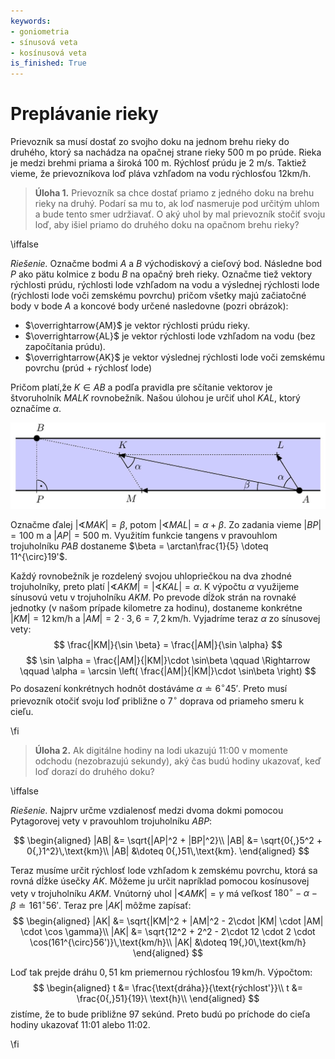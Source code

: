 ```yaml
---
keywords:
- goniometria
- sínusová veta
- kosínusová veta
is_finished: True
---
```


# Preplávanie rieky

Prievozník sa musí dostať zo svojho doku na jednom brehu rieky do druhého, ktorý sa nachádza na opačnej strane rieky $500\ \text{m}$ po prúde. Rieka je medzi brehmi priama a široká $100\ \text{m}$. Rýchlosť prúdu je $2\ \text{m}/\text{s}$. Taktiež vieme, že prievozníkova loď pláva vzhľadom na vodu rýchlosťou $12\text{km}/\text{h}$.

> **Úloha 1.** 
Prievozník sa chce dostať priamo z jedného doku na brehu rieky na druhý. Podarí sa mu to, ak loď nasmeruje pod určitým uhlom a bude tento smer udržiavať. O aký uhol by mal prievozník stočiť svoju loď, aby išiel priamo do druhého doku na opačnom brehu rieky?

\iffalse

*Riešenie.* 
Označme bodmi  $A$ a $B$ východiskový a cieľový bod. Následne bod $P$ ako pätu kolmice z bodu $B$ na opačný breh rieky. Označme tiež vektory rýchlosti prúdu, rýchlosti lode vzhľadom na vodu a výslednej rýchlosti lode (rýchlosti lode voči zemskému povrchu) pričom všetky majú začiatočné body v bode $A$ a koncové body určené nasledovne (pozri obrázok):

- $\overrightarrow{AM}$ je vektor rýchlosti prúdu rieky.
- $\overrightarrow{AL}$ je vektor rýchlosti lode vzhľadom na vodu (bez započítania prúdu).
- $\overrightarrow{AK}$ je vektor výslednej rýchlosti lode voči zemskému povrchu (prúd + rýchlosť lode)

Pričom platí,že $K\in AB$ a podľa pravidla pre sčítanie vektorov je štvoruholník $MALK$ rovnobežník. Našou úlohou je určiť uhol $KAL$, ktorý označíme $\alpha$. 

![Preplávanie rieky.](math4you_00011.jpg)

Označme ďalej $\lvert \sphericalangle MAK \rvert = \beta$, potom $\lvert \sphericalangle MAL \rvert  = \alpha + \beta$. Zo zadania vieme $|BP|=100\ \text{m}$ a $|AP|=500\ \text{m}$. Využitím funkcie tangens v pravouhlom trojuholníku $PAB$ dostaneme $\beta = \arctan\frac{1}{5} \doteq 11^{\circ}19'$.

Každý rovnobežník je rozdelený svojou uhlopriečkou na dva zhodné trojuholníky, preto platí $\lvert \sphericalangle AKM \rvert= \lvert \sphericalangle KAL \rvert = \alpha$.
K výpočtu $\alpha$ využijeme sínusovú vetu v trojuholníku $AKM$.
Po prevode dĺžok strán na rovnaké jednotky (v našom prípade kilometre za hodinu), dostaneme konkrétne $|KM|=12\,\text{km/h}$ a $|AM|=2\cdot 3{,}6=7{,}2\,\text{km/h}$. Vyjadríme teraz $\alpha$ zo sínusovej vety:
$$
\frac{|KM|}{\sin \beta} = \frac{|AM|}{\sin \alpha}
$$
$$
\sin \alpha = \frac{|AM|}{|KM|}\cdot \sin\beta \qquad \Rightarrow \qquad \alpha = \arcsin \left( \frac{|AM|}{|KM|}\cdot \sin\beta \right) 
$$
Po dosazení konkrétnych hodnôt dostáváme $\alpha
\doteq 6^{\circ}45'$. Preto musí prievozník otočiť svoju loď približne o $7^{\circ}$ doprava od priameho smeru k cieľu.

\fi

>**Úloha 2.** 
Ak digitálne hodiny na lodi ukazujú 11:00 v momente odchodu (nezobrazujú sekundy), aký čas budú hodiny ukazovať, keď loď dorazí do druhého doku?

\iffalse

*Riešenie.* Najprv určme vzdialenosť medzi dvoma dokmi pomocou Pytagorovej vety v pravouhlom trojuholníku $ABP$:

$$
\begin{aligned}
|AB| &= \sqrt{|AP|^2 + |BP|^2}\\
|AB| &= \sqrt{0{,}5^2 + 0{,}1^2}\,\text{km}\\
|AB| &\doteq 0{,}51\,\text{km}.
\end{aligned}
$$

Teraz musíme určit rýchlosť lode vzhľadom k zemskému povrchu, ktorá sa rovná dĺžke úsečky $AK$. Môžeme ju určit napríklad pomocou kosínusovej vety v trojuholníku $AKM$. Vnútorný uhol $\lvert \sphericalangle AMK \rvert =\gamma$ má veľkosť $180^{\circ}-\alpha - \beta \doteq 161^{\circ}56'$. 
Teraz pre $|AK|$ môžme zapísať:
$$
\begin{aligned}
|AK| &= \sqrt{|KM|^2 + |AM|^2 - 2\cdot |KM| \cdot |AM| \cdot \cos \gamma}\\
|AK| &= \sqrt{12^2 + 2^2 - 2\cdot 12 \cdot 2 \cdot \cos(161^{\circ}56')}\,\text{km/h}\\
|AK| &\doteq 19{,}0\,\text{km/h}
\end{aligned}
$$

Loď tak prejde dráhu $0{,}51\ \text{km}$ priemernou rýchlosťou $19\,\text{km}/\text{h}$. Výpočtom:
$$
\begin{aligned}
t &= \frac{\text{dráha}}{\text{rýchlost'}}\\
t &= \frac{0{,}51}{19}\ \text{h}\\
\end{aligned}
$$
zistíme, že to bude približne 97 sekúnd.
Preto budú po príchode do
cieľa hodiny ukazovať
11:01 alebo 11:02.

\fi



